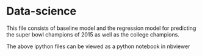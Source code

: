 Data-science
=====================
This file consists of baseline model and the regression model for predicting the super bowl champions of 2015 as well as the college champions.

The above ipython files can be viewed as a  python notebook in nbviewer

